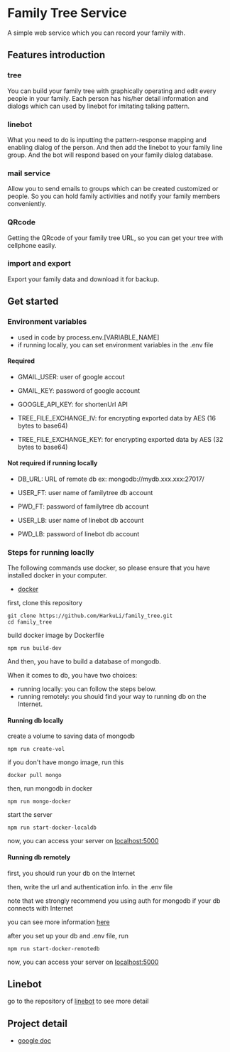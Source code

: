 # Family Tree Service
A simple web service which you can record your family with. 

## Features introduction

### tree

You can build your family tree with graphically operating and edit every people in your family. Each person has his/her detail information and dialogs which can used by linebot for imitating talking pattern. 

### linebot

What you need to do is inputting the pattern-response mapping and enabling dialog of the person. And then add the linebot to your family line group. And the bot will respond based on your family dialog database.

### mail service

Allow you to send emails to groups which can be created customized or people. So you can hold family activities and notify your family members conveniently.

### QRcode

Getting the QRcode of your family tree URL, so you can get your tree with cellphone easily.

### import and export

Export your family data and download it for backup.

## Get started

### Environment variables

* used in code by process.env.[VARIABLE_NAME]
* if running locally, you can set environment variables in the .env file

#### Required

* GMAIL_USER: user of google accout

* GMAIL_KEY: password of google account

* GOOGLE_API_KEY: for shortenUrl API

* TREE_FILE_EXCHANGE_IV: for encrypting exported data by AES (16 bytes to base64)

* TREE_FILE_EXCHANGE_KEY: for encrypting exported data by AES (32 bytes to base64)

#### Not required if running locally

* DB_URL: URL of remote db ex: mongodb://mydb.xxx.xxx:27017/

* USER_FT: user name of familytree db account

* PWD_FT: password of familytree db account

* USER_LB: user name of linebot db account

* PWD_LB: password of linebot db account

### Steps for running loaclly

The following commands use docker, so please ensure that you have installed docker in your computer.

* [docker](https://www.docker.com/)

first, clone this repository

    git clone https://github.com/HarkuLi/family_tree.git
    cd family_tree

build docker image by Dockerfile

    npm run build-dev
    
And then, you have to build a database of mongodb.
    
When it comes to db, you have two choices:

* running locally: you can follow the steps below.
* running remotely: you should find your way to running db on the Internet.

#### Running db locally

create a volume to saving data of mongodb
    
    npm run create-vol

if you don't have mongo image, run this

    docker pull mongo
    
then, run mongodb in docker

    npm run mongo-docker

start the server

    npm run start-docker-localdb

now, you can access your server on [localhost:5000](http://localhost:5000)
    
#### Running db remotely

first, you should run your db on the Internet

then, write the url and authentication info. in the .env file

note that we strongly recommend you using auth for mongodb if your db connects with Internet

you can see more information [here](https://docs.mongodb.com/manual/reference/method/js-user-management/)

after you set up your db and .env file, run

	npm run start-docker-remotedb

now, you can access your server on [localhost:5000](http://localhost:5000)

## Linebot

go to the repository of [linebot](https://github.com/HarkuLi/family-tree-linebot) to see more detail

## Project detail

* [google doc](https://docs.google.com/document/d/10L52n5J54-Tds4jL721LofZ8IoGtpFYYIdubO3CgWT0/edit?ts=596c70a8)

